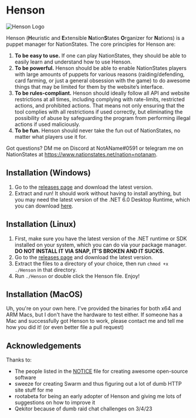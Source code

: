 # Henson
![Henson Logo](https://cdn.discordapp.com/attachments/700554123086528614/1080372541815791657/hensonlogo.png)

Henson (**H**euristic and **E**xtensible **N**ation**S**tates **O**rganizer for 
**N**ations) is a puppet manager for NationStates. The core principles for 
Henson are:
1. **To be easy to use.** If one can play NationStates, they should be able to 
easily learn and understand how to use Henson.
2. **To be powerful.** Henson should be able to enable NationStates players with 
large amounts of puppets for various reasons (raiding/defending, card farming, 
or just a general obsession with the game) to do awesome things that may be 
limited for them by the website’s interface.
3. **To be rules-compliant.** Henson should ideally follow all API and website 
restrictions at all times, including complying with rate-limits, restricted 
actions, and prohibited actions. That means not only ensuring that the tool 
complies with all restrictions if used correctly, but eliminating the 
possibility of abuse by safeguarding the program from performing illegal actions 
if used maliciously.
4. **To be fun.** Henson should never take the fun out of NationStates, no matter 
what players use it for.

Got questions? DM me on Discord at NotAName#0591 or telegram me on NationStates 
at https://www.nationstates.net/nation=notanam.

## Installation (Windows)
1. Go to the [releases page](https://github.com/NotAName320/Henson/releases) and 
download the latest version.
2. Extract and run! It should work without having to install anything, but you 
may need the latest version of the .NET 6.0 Desktop Runtime, which you can 
download [here](https://dotnet.microsoft.com/en-us/download/dotnet/6.0).

## Installation (Linux)
1. First, make sure you have the latest version of the .NET runtime or SDK 
installed on your system, which you can do via your package manager. **DO NOT 
INSTALL IT VIA SNAP, IT'S BROKEN AND IT SUCKS.**
2. Go to the [releases page](https://github.com/NotAName320/Henson/releases) 
and download the latest version.
3. Extract the files to a directory of your choice, then run 
`chmod +x ./Henson` in that directory.
4. Run `./Henson` or double click the Henson file. Enjoy!

## Installation (MacOS)
Uh, you're on your own here. I've provided the binaries for both x64 and ARM 
Macs, but I don't have the hardware to test either. If someone has a Mac and 
successfully got Henson to work, please contact me and tell me how you did it! 
(or even better file a pull request)

## Acknowledgements
Thanks to:
- The people listed in the 
[NOTICE](https://github.com/NotAName320/Henson/blob/main/Henson/NOTICE) file 
for creating awesome open-source software
- sweeze for creating Swarm and thus figuring out a lot of dumb HTTP site 
stuff for me
- rootabeta for being an early adopter of Henson and giving me lots of 
suggestions on how to improve it
- Qekitor because of dumb raid chat challenges on 3/4/23

